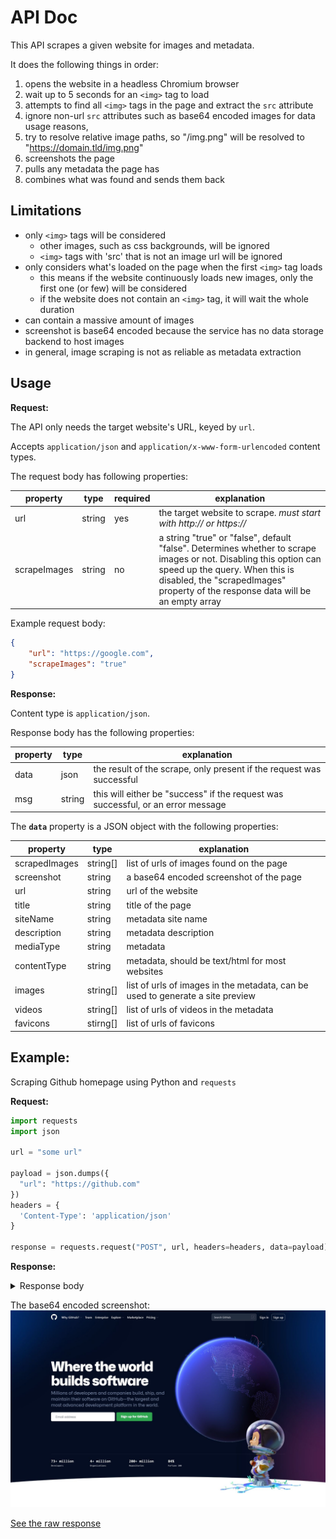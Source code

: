 # API Doc

This API scrapes a given website for images and metadata.

It does the following things in order:

1. opens the website in a headless Chromium browser
2. wait up to 5 seconds for an `<img>` tag to load
3. attempts to find all `<img>` tags in the page and extract the `src` attribute
4. ignore non-url `src` attributes such as base64 encoded images for data usage reasons, 
5. try to resolve relative image paths, so "/img.png" will be resolved to "https://domain.tld/img.png"
6. screenshots the page
7. pulls any metadata the page has
8. combines what was found and sends them back

## Limitations

* only `<img>` tags will be considered
    * other images, such as css backgrounds, will be ignored
    * `<img>` tags with 'src' that is not an image url will be ignored
* only considers what's loaded on the page when the first `<img>` tag loads
    * this means if the website continuously loads new images, only the first one (or few) will be considered
    * if the website does not contain an `<img>` tag, it will wait the whole duration
* can contain a massive amount of images
* screenshot is base64 encoded because the service has no data storage backend to host images
* in general, image scraping is not as reliable as metadata extraction

## Usage

**Request:**

The API only needs the target website's URL, keyed by `url`.

Accepts `application/json` and `application/x-www-form-urlencoded` content types.

The request body has following properties:

| property    | type     | required | explanation                                                                  |
|-------------|----------|----------|-----------------------------------------------------------------------------------|
| url         | string   | yes      | the target website to scrape. _must start with http:// or https://_               |
| scrapeImages| string   | no       | a string "true" or "false", default "false". Determines whether to scrape images or not. Disabling this option can speed up the query. When this is disabled, the "scrapedImages" property of the response data will be an empty array           |

Example request body:
```json
{
    "url": "https://google.com",
    "scrapeImages": "true"
}
```

**Response:** 

Content type is `application/json`.

Response body has the following properties:

| property    | type     | explanation                                                                                 |
|-------------|----------|---------------------------------------------------------------------------------------------|
| data        | json     | the result of the scrape, only present if the request was successful                        |
| msg         | string   | this will either be "success" if the request was successful, or an error message            |


The **`data`**  property is a JSON object with the following properties:

| property      | type     | explanation                                                                    |
|---------------|----------|--------------------------------------------------------------------------------|
| scrapedImages | string[] | list of urls of images found on the page                                       |
| screenshot    | string   | a base64 encoded screenshot of the page                                        |
| url           | string   | url of the website                                                             |
| title         | string   | title of the page                                                              |
| siteName      | string   | metadata site name                                                             |
| description   | string   | metadata description                                                           |
| mediaType     | string   | metadata                                                                       |
| contentType   | string   | metadata, should be text/html for most websites                                |
| images        | string[] | list of urls of images in the metadata, can be used to generate a site preview |
| videos        | string[] | list of urls of videos in the metadata                                         |
| favicons      | stirng[] | list of urls of favicons                                                       |


## Example:

Scraping Github homepage using Python and `requests`

**Request:**

```python
import requests
import json

url = "some url"

payload = json.dumps({
  "url": "https://github.com"
})
headers = {
  'Content-Type': 'application/json'
}

response = requests.request("POST", url, headers=headers, data=payload)
```

**Response:**

<details>
    <summary>Response body</summary>

```json
{
    "data": {
        "scrapedImages": [
            "https://github.com/",
            "https://github.githubassets.com/images/modules/site/home/globe.jpg",
            "https://github.githubassets.com/images/modules/site/home/hero-glow.svg",
            "https://github.githubassets.com/images/modules/site/home/astro-mona.svg",
            "https://github.githubassets.com/images/modules/site/home/globe/pull-request-icon.svg",
            "https://github.githubassets.com/images/modules/site/home/globe/north-star.svg",
            "https://github.githubassets.com/images/modules/site/home/enterprise-city-w-logos.jpg",
            "https://avatars.githubusercontent.com/jasonetco?s=64&v=4",
            "https://github.githubassets.com/images/modules/site/home/repo-browser.png",
            "https://github.githubassets.com/images/modules/site/home/icons/folder.svg",
            "https://github.githubassets.com/images/modules/site/home/icons/file.svg",
            "https://github.githubassets.com/images/modules/site/home/repo-editor-glow.svg",
            "https://github.githubassets.com/images/modules/site/home/repo-terminal-glow.svg",
            "https://avatars.githubusercontent.com/nplasterer?s=64&v=4",
            "https://avatars.githubusercontent.com/ampinsk?s=64&v=4",
            "https://avatars.githubusercontent.com/joshaber?s=64&v=4",
            "https://github.githubassets.com/images/modules/site/home/pr-screen.png",
            "https://github.githubassets.com/images/modules/site/home/pr-description.png",
            "https://github.githubassets.com/images/modules/site/home/pr-comment.png",
            "https://github.githubassets.com/images/modules/site/home/pr-merge.png",
            "https://github.githubassets.com/images/modules/site/home/iphone-notch.svg",
            "https://github.githubassets.com/images/modules/site/home/logos/platform-apple.svg",
            "https://github.githubassets.com/images/modules/site/home/logos/platform-google.svg",
            "https://github.githubassets.com/images/modules/site/home/gh-desktop.png",
            "https://github.githubassets.com/images/modules/site/home/logos/platform-windows.svg",
            "https://github.githubassets.com/images/modules/site/home/logos/platform-linux.svg",
            "https://github.githubassets.com/images/modules/site/home/codespaces-vscode-1.png",
            "https://github.githubassets.com/images/modules/site/home/codespaces-vscode-2.png",
            "https://github.githubassets.com/images/modules/site/home/codespaces-vscode-3.png",
            "https://github.githubassets.com/images/modules/site/home/codespaces-glow.svg",
            "https://github.githubassets.com/images/modules/site/home/actions-autocomplete.png",
            "https://github.githubassets.com/images/modules/site/home/actions-editor-actions.png",
            "https://github.githubassets.com/images/modules/site/home/actions-editor-sidebar.png",
            "https://github.githubassets.com/images/modules/site/home/actions-editor.png",
            "https://github.githubassets.com/images/modules/site/home/logos/platform-arm.svg",
            "https://github.githubassets.com/images/modules/site/home/matrix-workflow-build.png",
            "https://github.githubassets.com/images/modules/site/home/matrix-workflow-test-tab.png",
            "https://github.githubassets.com/images/modules/site/home/matrix-workflow-test.png",
            "https://github.githubassets.com/images/modules/site/home/matrix-workflow-publish-tab.png",
            "https://github.githubassets.com/images/modules/site/home/matrix-workflow-spinner.svg",
            "https://github.githubassets.com/images/modules/site/home/matrix-workflow-success.svg",
            "https://github.githubassets.com/images/modules/site/home/matrix-workflow-publish.png",
            "https://github.githubassets.com/images/modules/site/home/matrix-workflow-canvas.png",
            "https://github.githubassets.com/images/modules/site/home/icons/actions-check.svg",
            "https://github.githubassets.com/images/modules/site/home/actions-spinner.svg",
            "https://github.githubassets.com/images/modules/site/home/dependabot-pr.png",
            "https://github.githubassets.com/images/modules/site/home/dependabot-merge.png",
            "https://github.githubassets.com/images/modules/site/home/codeql-step-3.png",
            "https://github.githubassets.com/images/modules/site/home/codeql-step-2.png",
            "https://github.githubassets.com/images/modules/site/home/codeql-step-1.png",
            "https://github.githubassets.com/images/modules/site/home/codeql-description.png",
            "https://github.githubassets.com/images/modules/site/home/secret-alert.png",
            "https://github.githubassets.com/images/modules/site/home/secret-list.png",
            "https://github.githubassets.com/images/modules/site/home/security-alert-fan.svg",
            "https://github.githubassets.com/images/modules/site/home/community-discussions-1.png",
            "https://github.githubassets.com/images/modules/site/home/discussions-answered-check.svg",
            "https://github.githubassets.com/images/modules/site/home/discussions-check.svg",
            "https://github.githubassets.com/images/modules/site/home/community-discussions-2.png",
            "https://github.githubassets.com/images/modules/site/home/community-readme-1.png",
            "https://github.githubassets.com/images/modules/site/home/community-readme-2.png",
            "https://github.githubassets.com/images/modules/site/home/icons/heart.svg",
            "https://avatars.githubusercontent.com/sophshep?s=64&v=4",
            "https://avatars.githubusercontent.com/pmarsceill?s=64&v=4",
            "https://github.githubassets.com/images/modules/site/home/community-sponsor-1.png",
            "https://github.githubassets.com/images/modules/site/home/community-sponsor-2.png",
            "https://github.githubassets.com/images/modules/site/home/footer-illustration.svg",
            "https://avatars.githubusercontent.com/tensorflow?s=64&v=4",
            "https://avatars.githubusercontent.com/gatsbyjs?s=64&v=4",
            "https://avatars.githubusercontent.com/home-assistant?s=64&v=4",
            "https://avatars.githubusercontent.com/rust-lang?s=64&v=4",
            "https://avatars.githubusercontent.com/flutter?s=64&v=4",
            "https://avatars.githubusercontent.com/kubernetes?s=64&v=4",
            "https://avatars.githubusercontent.com/apple?s=64&v=4",
            "https://avatars.githubusercontent.com/ansible?s=64&v=4",
            "https://avatars.githubusercontent.com/hashicorp?s=64&v=4",
            "https://avatars.githubusercontent.com/ohmyzsh?s=64&v=4",
            "https://avatars.githubusercontent.com/facebook?s=64&v=4",
            "https://avatars.githubusercontent.com/npm?s=64&v=4",
            "https://github.githubassets.com/images/modules/site/icons/footer/github-logo.svg",
            "https://github.githubassets.com/images/modules/site/icons/footer/twitter.svg",
            "https://github.githubassets.com/images/modules/site/icons/footer/facebook.svg",
            "https://github.githubassets.com/images/modules/site/icons/footer/youtube.svg",
            "https://github.githubassets.com/images/modules/site/icons/footer/linkedin.svg",
            "https://github.githubassets.com/images/modules/site/icons/footer/github-mark.svg"
        ],
        "screenshot": "omitted base64 encoded image (see below)",
        "url": "https://github.com/",
        "title": "GitHub: Where the world builds software",
        "siteName": "GitHub",
        "description": "GitHub is where over 73 million developers shape the future of software, together. Contribute to the open source community, manage your Git repositories, review code like a pro, track bugs and features, power your CI/CD and DevOps workflows, and secure code before you commit it.",
        "mediaType": "object",
        "contentType": "text/html",
        "images": [
            "https://github.githubassets.com/images/modules/site/social-cards/github-social.png"
        ],
        "videos": [],
        "favicons": [
            "https://github.githubassets.com/favicons/favicon.svg"
        ]
    },
    "msg": "success"
}
```
</details>


The base64 encoded screenshot:
![screenshot](./screenshot.png)

[See the raw response](./raw_response.json)
